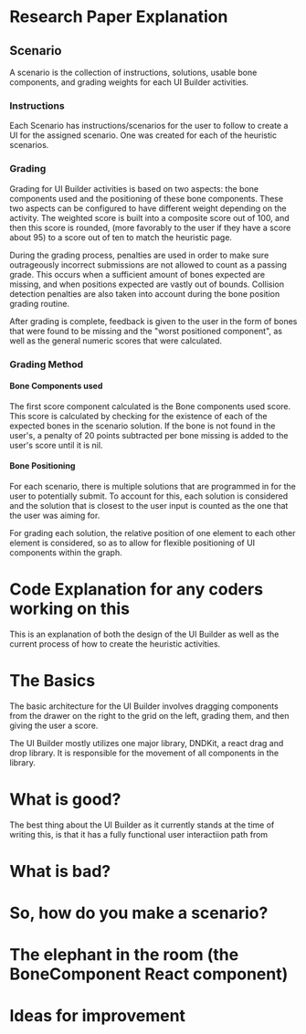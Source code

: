# Research Paper Explanation

## Scenario

A scenario is the collection of instructions, solutions, usable bone components,
and grading weights for each UI Builder activities.

### Instructions

Each Scenario has instructions/scenarios for the user to follow to create a UI for 
the assigned scenario. One was created for each of the heuristic scenarios.

### Grading

Grading for UI Builder activities is based on two aspects: the bone components 
used and the positioning of these bone components. These two aspects can be
configured to have different weight depending on the activity. The weighted
score is built into a composite score out of 100, and then this score is rounded,
(more favorably to the user if they have a score about 95) to a score out of ten
to match the heuristic page.

During the grading process, penalties are used in order to make sure outrageously
incorrect submissions are not allowed to count as a passing grade. This occurs
when a sufficient amount of bones expected are missing, and when positions 
expected are vastly out of bounds. Collision detection penalties are also taken 
into account during the bone position grading routine.

After grading is complete, feedback is given to the user in the form of 
bones that were found to be missing and the "worst positioned component", as well
as the general numeric scores that were calculated.


### Grading Method

#### Bone Components used

The first score component calculated is the Bone components used score. This
score is calculated by checking for the existence of each of the expected
bones in the scenario solution. If the bone is not found in the user's, a penalty
of 20 points subtracted per bone missing is added to the user's score until it
is nil.

#### Bone Positioning

For each scenario, there is multiple solutions that are programmed in for the 
user to potentially submit. To account for this, each solution is considered
and the solution that is closest to the user input is counted as the one
that the user was aiming for.

For grading each solution, the relative position of one element to each other
element is considered, so as to allow for flexible positioning of UI components
within the graph. 




# Code Explanation for any coders working on this

This is an explanation of both the design of the UI Builder as well as the 
current process of how to create the heuristic activities.

# The Basics

The basic architecture for the UI Builder involves dragging components from
the drawer on the right to the grid on the left, grading them, and then
giving the user a score.

The UI Builder mostly utilizes one major library, DNDKit, a react drag and
drop library. It is responsible for the movement of all components in the 
library.

# What is good?

The best thing about the UI Builder as it currently stands at the time of writing
this, is that it has a fully functional user interactiion path from 

# What is bad?

# So, how do you make a scenario?

# The elephant in the room (the BoneComponent React component)

# Ideas for improvement